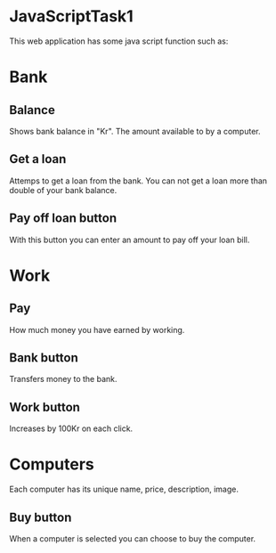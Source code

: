 # JavaScriptTask1

This web application has some java script function such as: 
# Bank
## Balance  
Shows bank balance in "Kr". The amount available to by a computer.
## Get a loan  
Attemps to get a loan from the bank. You can not get a loan more than double of your bank balance.
## Pay off loan button
With this button you can enter an amount to pay off your loan bill.
# Work 
## Pay 
How much money you have earned by working. 
## Bank button  
Transfers money to the bank.
## Work button 
Increases by 100Kr on each click.

# Computers
Each computer has its unique name, price, description, image. 
## Buy button
When a computer is selected you can choose to buy the computer.
